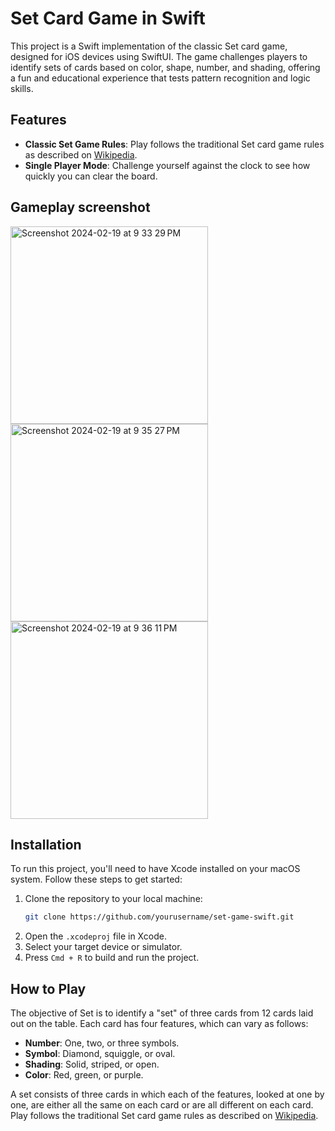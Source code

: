 
# Set Card Game in Swift

This project is a Swift implementation of the classic Set card game, designed for iOS devices using SwiftUI. The game challenges players to identify sets of cards based on color, shape, number, and shading, offering a fun and educational experience that tests pattern recognition and logic skills.

## Features

- **Classic Set Game Rules**: Play follows the traditional Set card game rules as described on [Wikipedia](https://en.wikipedia.org/wiki/Set_(card_game)).
- **Single Player Mode**: Challenge yourself against the clock to see how quickly you can clear the board.

## Gameplay screenshot
<img width="316" alt="Screenshot 2024-02-19 at 9 33 29 PM" src="https://github.com/ZacharyTao/SetCardGame/assets/111452513/78816f22-6e32-45f0-8d14-9bb68841bec2">

<img width="316" alt="Screenshot 2024-02-19 at 9 35 27 PM" src="https://github.com/ZacharyTao/SetCardGame/assets/111452513/b3266e22-bfa2-4df9-9b11-2d83ac7a4494">

<img width="316" alt="Screenshot 2024-02-19 at 9 36 11 PM" src="https://github.com/ZacharyTao/SetCardGame/assets/111452513/065717d2-c6d4-42d5-a79a-927454990dff">




## Installation

To run this project, you'll need to have Xcode installed on your macOS system. Follow these steps to get started:

1. Clone the repository to your local machine:
   ```bash
   git clone https://github.com/yourusername/set-game-swift.git
   ```
2. Open the `.xcodeproj` file in Xcode.
3. Select your target device or simulator.
4. Press `Cmd + R` to build and run the project.

## How to Play

The objective of Set is to identify a "set" of three cards from 12 cards laid out on the table. Each card has four features, which can vary as follows:

- **Number**: One, two, or three symbols.
- **Symbol**: Diamond, squiggle, or oval.
- **Shading**: Solid, striped, or open.
- **Color**: Red, green, or purple.

A set consists of three cards in which each of the features, looked at one by one, are either all the same on each card or are all different on each card. Play follows the traditional Set card game rules as described on [Wikipedia](https://en.wikipedia.org/wiki/Set_(card_game)).


